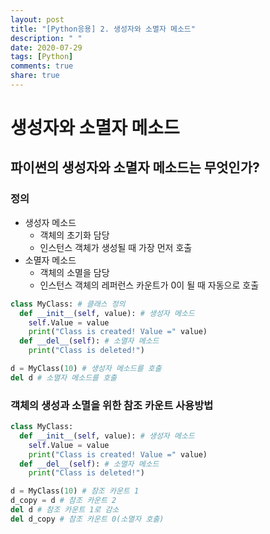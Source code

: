```yaml
---
layout: post
title: "[Python응용] 2. 생성자와 소멸자 메소드"
description: " "
date: 2020-07-29
tags: [Python]
comments: true
share: true
---
```


# 생성자와 소멸자 메소드

## 파이썬의 생성자와 소멸자 메소드는 무엇인가?

### 정의
- 생성자 메소드
  - 객체의 초기화 담당
  - 인스턴스 객체가 생성될 때 가장 먼저 호출
- 소멸자 메소드
  - 객체의 소멸을 담당
  - 인스턴스 객체의 레퍼런스 카운트가 0이 될 때 자동으로 호출
```python
class MyClass: # 클래스 정의
  def __init__(self, value): # 생성자 메소드
    self.Value = value
    print("Class is created! Value =" value)
  def __del__(self): # 소멸자 메소드
    print("Class is deleted!")

d = MyClass(10) # 생성자 메소드를 호출
del d # 소멸자 메소드를 호출
```

### 객체의 생성과 소멸을 위한 참조 카운트 사용방법
```python
class MyClass:
  def __init__(self, value): # 생성자 메소드
    self.Value = value
    print("Class is created! Value =" value)
  def __del__(self): # 소멸자 메소드
    print("Class is deleted!")

d = MyClass(10) # 참조 카운트 1
d_copy = d # 참조 카운트 2
del d # 참조 카운트 1로 감소
del d_copy # 참조 카운트 0(소멸자 호출)
```